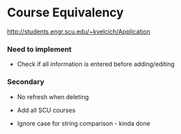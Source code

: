 # Course Equivalency

http://students.engr.scu.edu/~kvelcich/Application

### Need to implement
* Check if all information is entered before adding/editing

### Secondary
* No refresh when deleting
* Add all SCU courses

* Ignore case for string comparison - kinda done
